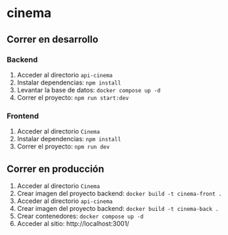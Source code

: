 # cinema

## Correr en desarrollo

### Backend
1. Acceder al directorio ```api-cinema```
2. Instalar dependencias: ```npm install```
3. Levantar la base de datos: ```docker compose up -d```
4. Correr el proyecto: ```npm run start:dev```

### Frontend
1. Acceder al directorio ```Cinema```
2. Instalar dependencias: ```npm install```
3. Correr el proyecto: ```npm run dev```

## Correr en producción

1. Acceder al directorio ```Cinema```
2. Crear imagen del proyecto backend: ```docker build -t cinema-front .```
3. Acceder al directorio ```api-cinema```
4. Crear imagen del proyecto backend: ```docker build -t cinema-back .```
5. Crear contenedores: ```docker compose up -d```
6. Acceder al sitio: http://localhost:3001/

